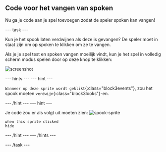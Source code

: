 ## Code voor het vangen van spoken

Nu ga je code aan je spel toevoegen zodat de speler spoken kan vangen!

--- task ---

Kun je het spook laten verdwijnen als deze is gevangen? De speler moet in staat zijn om op spoken te klikken om ze te vangen.

Als je je spel test en spoken vangen moeilijk vindt, kun je het spel in volledig scherm modus spelen door op deze knop te klikken:

![screenshot](images/ghost-fullscreen-annotated.png)

--- hints ---
 --- hint ---

`Wanneer op deze sprite wordt geklikt`{:class="block3events"}, zou het spook moeten `verdwijn`{:class="block3looks"}-en.

--- /hint --- --- hint ---

Je code zou er als volgt uit moeten zien: ![spook-sprite](images/ghost-sprite.png)

```blocks3
when this sprite clicked
hide
```

--- /hint --- --- /hints ---

--- /task ---